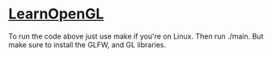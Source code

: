 # [LearnOpenGL](https://learnopengl.com/Getting-started/Hello-Triangle)

To run the code above just use make if you're on Linux. Then run ./main. But make sure to install the GLFW, and GL libraries. 
